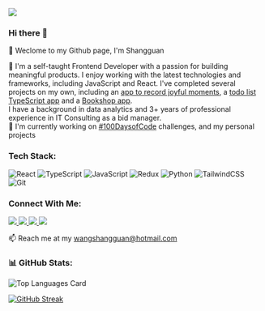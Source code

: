 ![](https://komarev.com/ghpvc/?username=shangguanwang)
### Hi there 👋
🌱 Weclome to my Github page, I'm Shangguan
<br>

👀 I'm a self-taught Frontend Developer with a passion for building meaningful products. I enjoy working with the latest technologies and frameworks, including JavaScript and React. I've completed several projects on my own, including an <a href="https://github.com/shangguanwang/little-joy-firebase">app to record joyful moments</a>, a <a href="https://github.com/shangguanwang/Tasky" target="_blank">todo list TypeScript app</a> and a <a href="https://github.com/shangguanwang/bookshop" target="_blank">Bookshop app</a>. <br>
I have a background in data analytics and 3+ years of professional experience in IT Consulting as a bid manager.
<br>
💪 I'm currently working on <a href="https://github.com/shangguanwang/100-days-of-code/blob/master/round2-log.md">#100DaysofCode</a> challenges, and my personal projects

### Tech Stack:
![React](https://img.shields.io/badge/react-272b33?logo=react&logoColor=61dbfb&style=for-the-badge)
![TypeScript](https://shields.io/badge/TypeScript-272b33?logo=TypeScript&logoColor=FFF&style=for-the-badge)
![JavaScript](https://img.shields.io/badge/javascript-272b33?logo=javascript&logoColor=ead41c&style=for-the-badge)
![Redux](https://img.shields.io/badge/redux-272b33?logo=Redux&logoColor=ead41c&style=for-the-badge)
![Python](https://img.shields.io/badge/python-272b33?style=for-the-badge&logo=python&logoColor=ffdd54)
![TailwindCSS](https://img.shields.io/badge/tailwindcss-272b33?style=for-the-badge&logo=tailwind-css&logoColor=07b0ce)
![Git](https://img.shields.io/badge/git-272b33?style=for-the-badge&logo=git&logoColor=f05033) 

### Connect With Me:
<p>
  <a target="_blank" href="https://www.shangguanw.com">
  <img src="https://img.shields.io/badge/Portfolio-272b33?logo=circle&logoColor=white&style=for-the-badge">
</a>
  <a target="_blank" href="https://dev.to/shangguanwang">
  <img src="https://img.shields.io/badge/blog-272b33?logo=square&logoColor=1d9bf0&style=for-the-badge">
</a>
<a target="_blank" href="https://www.linkedin.com/in/shangguan-wang">
  <img src="https://img.shields.io/badge/linkedin-272b33?logo=linkedin&logoColor=2d87c9&style=for-the-badge">
</a>
<a target="_blank" href="https://wellfound.com/u/shangguan-wang">
  <img src="https://img.shields.io/badge/angellist-272b33?logo=angellist&logoColor=white&style=for-the-badge">
</a>
</p>


📫 Reach me at my wangshangguan@hotmail.com
<br>


### 📊 GitHub Stats:
![Top Languages Card](https://github-readme-stats.vercel.app/api/top-langs/?username=shangguanwang&count_private=false&show_icons=true&locale=en&layout=compact)

[![GitHub Streak](https://github-readme-streak-stats.herokuapp.com?user=shangguanwang&theme=graywhite)](https://git.io/streak-stats)

<!--
**shangguanwang/shangguanwang** is a ✨ _special_ ✨ repository because its `README.md` (this file) appears on your GitHub profile.
-->
